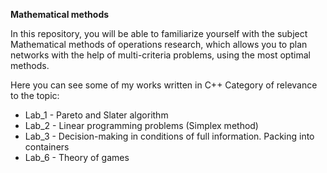 **Mathematical methods**

In this repository, you will be able to familiarize yourself with the subject Mathematical methods of operations research, which allows you to plan networks with the help of multi-criteria problems, using the most optimal methods.

Here you can see some of my works written in C++ 
Category of relevance to the topic:
- Lab_1 - Pareto and Slater algorithm
- Lab_2 - Linear programming problems (Simplex method)
- Lab_3 - Decision-making in conditions of full information.
Packing into containers
- Lab_6 - Theory of games
